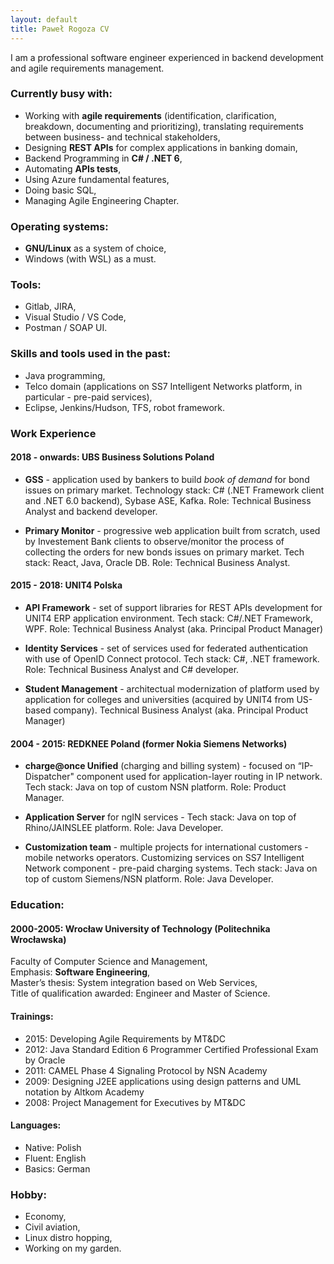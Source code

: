 ```yaml
---
layout: default
title: Paweł Rogoza CV
---
```


I am a professional software engineer experienced in backend development and agile requirements management.

### Currently busy with:

- Working with **agile requirements** (identification, clarification, breakdown, documenting and prioritizing), translating requirements between business- and technical stakeholders,
- Designing **REST APIs** for complex applications in banking domain,
- Backend Programming in **C# / .NET 6**,
- Automating **APIs tests**,
- Using Azure fundamental features,
- Doing basic SQL,
- Managing Agile Engineering Chapter.

### Operating systems:

- **GNU/Linux** as a system of choice,
- Windows (with WSL) as a must.

### Tools:

 - Gitlab, JIRA,
 - Visual Studio / VS Code,
 - Postman / SOAP UI.

### Skills and tools used in the past:

 - Java programming,
 - Telco domain (applications on SS7 Intelligent Networks platform, in particular - pre-paid services),
 - Eclipse, Jenkins/Hudson, TFS, robot framework.

### Work Experience

#### 2018 - onwards:  UBS Business Solutions Poland 

- **GSS** - application used by bankers to build _book of demand_ for bond issues on primary market. Technology stack: C# (.NET Framework client and .NET 6.0 backend), Sybase ASE, Kafka. Role: Technical Business Analyst and backend developer.

- **Primary Monitor** - progressive web application built from scratch, used by Investement Bank clients to observe/monitor the process of collecting the orders for new bonds issues on primary market. Tech stack: React, Java, Oracle DB. Role: Technical Business Analyst.  

#### 2015 - 2018:  UNIT4 Polska

- **API Framework** - set of support libraries for REST APIs development for UNIT4 ERP application environment. Tech stack: C#/.NET Framework, WPF. Role: Technical Business Analyst (aka. Principal Product Manager) 

- **Identity Services** - set of services used for federated authentication with use of OpenID Connect protocol. Tech stack: C#, .NET framework. Role: Technical Business Analyst and C# developer.

- **Student Management** - architectual modernization of platform used by application for colleges and universities (acquired by UNIT4 from US-based company). Technical Business Analyst (aka. Principal Product Manager)

#### 2004 - 2015:  REDKNEE Poland (former Nokia Siemens Networks) 

- **charge@once Unified** (charging and billing system) - focused on “IP-Dispatcher" component used for application-layer routing in IP network. Tech stack: Java on top of custom NSN platform. Role: Product Manager.

- **Application Server** for ngIN services - Tech stack: Java on top of Rhino/JAINSLEE platform. Role: Java Developer.

- **Customization team** - multiple projects for international customers - mobile networks operators. Customizing services on SS7 Intelligent Network component - pre-paid charging systems. Tech stack: Java on top of custom Siemens/NSN platform. Role: Java Developer. 

### Education:

#### 2000-2005: Wrocław University of Technology (Politechnika Wrocławska)

Faculty of Computer Science and Management,<br/>
Emphasis: **Software Engineering**,<br/>
Master’s thesis: System integration based on Web Services,<br/>
Title of qualification awarded: Engineer and Master of Science.<br/>

#### Trainings:

- 2015: Developing Agile Requirements by MT&DC
- 2012: Java Standard Edition 6 Programmer Certified Professional Exam by Oracle
- 2011: CAMEL Phase 4 Signaling Protocol by NSN Academy
- 2009: Designing J2EE applications using design patterns and UML notation by Altkom Academy
- 2008: Project Management for Executives by MT&DC

#### Languages:

- Native: Polish
- Fluent: English
- Basics: German

### Hobby:

 - Economy,
 - Civil aviation,
 - Linux distro hopping,
 - Working on my garden.
